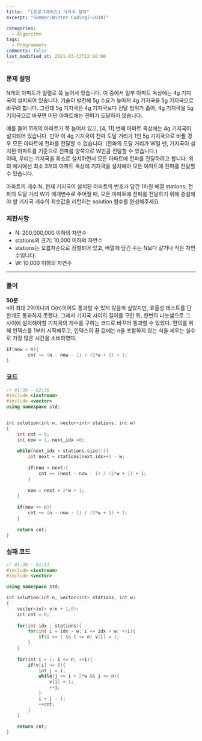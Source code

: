 ```yaml
---
title:  "[프로그래머스] 기지국 설치"
excerpt: "Summer/Winter Coding(~2018)"

categories:
  - Algorithm
tags:
  - Programmers
comments: false
last_modified_at: 2021-03-13T12:00:00
---
```

### 문제 설명
N개의 아파트가 일렬로 쭉 늘어서 있습니다. 이 중에서 일부 아파트 옥상에는 4g 기지국이 설치되어 있습니다. 기술이 발전해 5g 수요가 높아져 4g 기지국을 5g 기지국으로 바꾸려 합니다. 그런데 5g 기지국은 4g 기지국보다 전달 범위가 좁아, 4g 기지국을 5g 기지국으로 바꾸면 어떤 아파트에는 전파가 도달하지 않습니다.  
  
예를 들어 11개의 아파트가 쭉 늘어서 있고, [4, 11] 번째 아파트 옥상에는 4g 기지국이 설치되어 있습니다. 만약 이 4g 기지국이 전파 도달 거리가 1인 5g 기지국으로 바뀔 경우 모든 아파트에 전파를 전달할 수 없습니다. (전파의 도달 거리가 W일 땐, 기지국이 설치된 아파트를 기준으로 전파를 양쪽으로 W만큼 전달할 수 있습니다.)  
이때, 우리는 기지국을 최소로 설치하면서 모든 아파트에 전파를 전달하려고 합니다. 위의 예시에선 최소 3개의 아파트 옥상에 기지국을 설치해야 모든 아파트에 전파를 전달할 수 있습니다.  
  
아파트의 개수 N, 현재 기지국이 설치된 아파트의 번호가 담긴 1차원 배열 stations, 전파의 도달 거리 W가 매개변수로 주어질 때, 모든 아파트에 전파를 전달하기 위해 증설해야 할 기지국 개수의 최솟값을 리턴하는 solution 함수를 완성해주세요

### 제한사항
- N: 200,000,000 이하의 자연수
- stations의 크기: 10,000 이하의 자연수
- stations는 오름차순으로 정렬되어 있고, 배열에 담긴 수는 N보다 같거나 작은 자연수입니다.
- W: 10,000 이하의 자연수

---
### 풀이
**50분**  
n이 최대 2억이니까 O(n)이어도 통과할 수 있지 않을까 싶었지만, 효율성 테스트를 단 한개도 통과하지 못헀다. 그래서 기지국 사이의 길이를 구한 뒤, 한번의 나눗셈으로 그 사이에 설치해야할 기지국의 개수를 구하는 코드로 바꾸어 통과할 수 있었다. 편의를 위해 인덱스를 1부터 시작해두고, 인덱스의 끝 값에는 n을 포함하지 않는 식을 세우는 실수로 가장 많은 시간을 소비하였다.
```c++
if(now < n){
        cnt += (n - now - 1) / (2*w + 1) + 1;
}
```

### 코드
```c++
// 01:39 ~ 02:30
#include <iostream>
#include <vector>
using namespace std;


int solution(int n, vector<int> stations, int w)
{
    int cnt = 0;
    int now = 1, next_idx =0;
    
    while(next_idx < stations.size()){
        int next = stations[next_idx++] - w;
        
        if(now < next){
            cnt += (next - now - 1) / (2*w + 1) + 1;
        }
        
        now = next + 2*w + 1;
    }
    
    if(now <= n){
        cnt += (n - now - 1) / (2*w + 1) + 1;
    }
    
    return cnt;
}
```

### 실패 코드
```c++
// 01:39 ~ 01:51
#include <iostream>
#include <vector>

using namespace std;

int solution(int n, vector<int> stations, int w)
{
    vector<int> v(n + 1,0);
    int cnt = 0;
    
    for(int idx : stations){
        for(int i = idx - w; i <= idx + w; ++i){
            if(i >= 1 && i <= n) v[i] = 1;
        }
    }
    
    for(int i = 1; i <= n; ++i){
        if(v[i] == 0){
            int j = i;
            while(j <= i + 2*w && j <= n){
                v[j] = 1;
                ++j;
            }
            i = j - 1;
            ++cnt;
        }
    }
    
    return cnt;
}
```